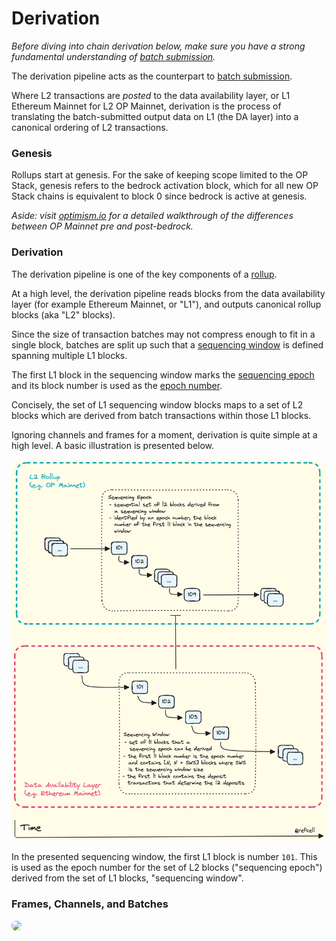 # Derivation

*Before diving into chain derivation below, make sure you have
a strong fundamental understanding of [batch submission][b].*

The derivation pipeline acts as the counterpart to [batch submission][b].

Where L2 transactions are *posted* to the data availability layer,
or L1 Ethereum Mainnet for L2 OP Mainnet, derivation is the process of
translating the batch-submitted output data on L1 (the DA layer)
into a canonical ordering of L2 transactions.

### Genesis

Rollups start at genesis. For the sake of keeping scope limited
to the OP Stack, genesis refers to the bedrock activation block,
which for all new OP Stack chains is equivalent to block 0 since
bedrock is active at genesis.

_Aside: visit [optimism.io][opio] for a detailed walkthrough of
the differences between OP Mainnet pre and post-bedrock._

### Derivation

The derivation pipeline is one of the key components of a [rollup][rollup].

At a high level, the derivation pipeline reads blocks from the data
availability layer (for example Ethereum Mainnet, or "L1"), and outputs
canonical rollup blocks (aka "L2" blocks).

Since the size of transaction batches may not compress enough to fit
in a single block, batches are split up such that a [sequencing window][sw]
is defined spanning multiple L1 blocks.

The first L1 block in the sequencing window marks the [sequencing epoch][se]
and its block number is used as the [epoch number][en].

Concisely, the set of L1 sequencing window blocks maps to a set of L2 blocks
which are derived from batch transactions within those L1 blocks.

Ignoring channels and frames for a moment, derivation is quite simple at
a high level. A basic illustration is presented below.

<!--
<img src="https://raw.githubusercontent.com/refcell/axos/main/docs/assets/basic-derivation.png" style="border-radius: 20px">
-->
<img src="../assets/basic-derivation.png" style="border-radius: 20px">

In the presented sequencing window, the first L1 block is number `101`.
This is used as the epoch number for the set of L2 blocks ("sequencing epoch")
derived from the set of L1 blocks, "sequencing window".




### Frames, Channels, and Batches 

<img src="https://raw.githubusercontent.com/refcell/axos/main/docs/assets/derivation.png" style="border-radius: 20px">




<!-- Intradoc refs -->

[b]: ./batching.md
[se]: ./glossary.md#sequencing-epoch
[sw]: ./glossary.md#sequencing-window
[en]: ./glossary.md#epoch-number

<!-- Hyperlinks -->

[rollup]: https://community.optimism.io/docs/protocol/2-rollup-protocol
[opio]: https://community.optimism.io/docs/developers/bedrock/explainer/#
